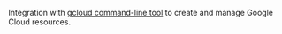 Integration with <a href="https://cloud.google.com/sdk/gcloud">gcloud command-line tool</a> to create and manage Google Cloud resources.
